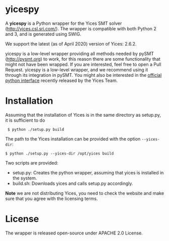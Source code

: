 # yicespy

A **yicespy** is a Python wrapper for the Yices SMT solver (http://yices.csl.sri.com/). The wrapper is compatible with both Python 2 and 3, and is generated using SWIG.

We support the latest (as of April 2020) version of Yices: 2.6.2.

yicespy is a low-level wrapper providing all methods needed by pySMT (http://pysmt.org) to work, for this reason there are some functionality that might not have been wrapped. If you are interested, feel free to open a Pull Request.
yicespy is a low-level wrapper, and we recommend using it through its integration in pySMT. You might also be interested in the [official python interface](https://github.com/SRI-CSL/yices2/tree/master/src/bindings/python) recently released by the Yices Team.


# Installation

Assuming that the installation of Yices is in the same directory as setup.py, it is sufficient to do
```
 $ python ./setup.py build
```

The path to the Yices installation can be provided with the option ```--yices-dir```:
```
$ python ./setup.py --yices-dir /opt/yices build
```

Two scripts are provided:

* setup.py: Creates the python wrapper, assuming that yices is installed in the system.
* build.sh: Downloads yices and calls setup.py accordingly.

**Note** we are not distributing Yices, you need to check the website and make sure that you agree with the licensing terms.

# License

The wrapper is released open-source under APACHE 2.0 License.
